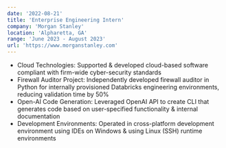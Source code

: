 ```yaml
---
date: '2022-08-21'
title: 'Enterprise Engineering Intern'
company: 'Morgan Stanley'
location: 'Alpharetta, GA'
range: 'June 2023 - August 2023'
url: 'https://www.morganstanley.com'
---
```


- Cloud Technologies: Supported & developed cloud-based software compliant with firm-wide cyber-security standards
- Firewall Auditor Project: Independently developed firewall auditor in Python for internally provisioned Databricks engineering environments, reducing validation time by 50%
- Open-AI Code Generation: Leveraged OpenAI API to create CLI that generates code based on user-specified functionality & internal documentation
- Development Environments: Operated in cross-platform development environment using IDEs on Windows & using Linux (SSH) runtime environments
